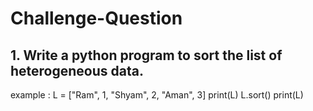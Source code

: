 # Challenge-Question
## 1. Write a python program to sort the list of heterogeneous data.

example : L = ["Ram", 1, "Shyam", 2, "Aman", 3]
print(L)
L.sort()
print(L)
